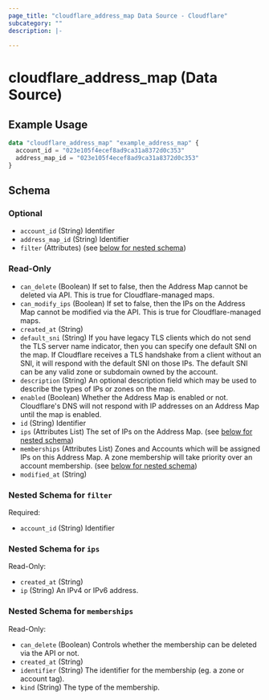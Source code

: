 ```yaml
---
page_title: "cloudflare_address_map Data Source - Cloudflare"
subcategory: ""
description: |-
  
---
```


# cloudflare_address_map (Data Source)



## Example Usage

```terraform
data "cloudflare_address_map" "example_address_map" {
  account_id = "023e105f4ecef8ad9ca31a8372d0c353"
  address_map_id = "023e105f4ecef8ad9ca31a8372d0c353"
}
```

<!-- schema generated by tfplugindocs -->
## Schema

### Optional

- `account_id` (String) Identifier
- `address_map_id` (String) Identifier
- `filter` (Attributes) (see [below for nested schema](#nestedatt--filter))

### Read-Only

- `can_delete` (Boolean) If set to false, then the Address Map cannot be deleted via API. This is true for Cloudflare-managed maps.
- `can_modify_ips` (Boolean) If set to false, then the IPs on the Address Map cannot be modified via the API. This is true for Cloudflare-managed maps.
- `created_at` (String)
- `default_sni` (String) If you have legacy TLS clients which do not send the TLS server name indicator, then you can specify one default SNI on the map. If Cloudflare receives a TLS handshake from a client without an SNI, it will respond with the default SNI on those IPs. The default SNI can be any valid zone or subdomain owned by the account.
- `description` (String) An optional description field which may be used to describe the types of IPs or zones on the map.
- `enabled` (Boolean) Whether the Address Map is enabled or not. Cloudflare's DNS will not respond with IP addresses on an Address Map until the map is enabled.
- `id` (String) Identifier
- `ips` (Attributes List) The set of IPs on the Address Map. (see [below for nested schema](#nestedatt--ips))
- `memberships` (Attributes List) Zones and Accounts which will be assigned IPs on this Address Map. A zone membership will take priority over an account membership. (see [below for nested schema](#nestedatt--memberships))
- `modified_at` (String)

<a id="nestedatt--filter"></a>
### Nested Schema for `filter`

Required:

- `account_id` (String) Identifier


<a id="nestedatt--ips"></a>
### Nested Schema for `ips`

Read-Only:

- `created_at` (String)
- `ip` (String) An IPv4 or IPv6 address.


<a id="nestedatt--memberships"></a>
### Nested Schema for `memberships`

Read-Only:

- `can_delete` (Boolean) Controls whether the membership can be deleted via the API or not.
- `created_at` (String)
- `identifier` (String) The identifier for the membership (eg. a zone or account tag).
- `kind` (String) The type of the membership.


